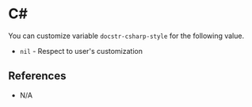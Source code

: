 # C# #

You can customize variable `docstr-csharp-style` for the following value.

* `nil` - Respect to user's customization

## References

* N/A
